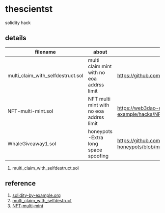 # thescientst
solidity hack
## details
| filename | about | source |
| ---- | ---- | ---- |
| multi_claim_with_selfdestruct.sol | multi claim mint with no eoa addrss limit | https://github.com/GGCCCC/airdrop_multi_clai |
| NFT-multi-mint.sol | NFT multi mint with no eoa addrss limit | https://web3dao-cn.github.io/solidity-example/hacks/NFT-multi-mint/ |
|WhaleGiveaway1.sol | honeypots -Extra long space spoofing| https://github.com/thec00n/smart-contract-honeypots/blob/master/WhaleGiveaway1.sol|
1. multi_claim_with_selfdestruct.sol 
## reference
1. [solidity-by-example.org](https://solidity-by-example.org/)
2. [multi_claim_with_selfdestruct](https://github.com/GGCCCC/airdrop_multi_claim)
3. [NFT-multi-mint](https://web3dao-cn.github.io/solidity-example/hacks/NFT-multi-mint/)
